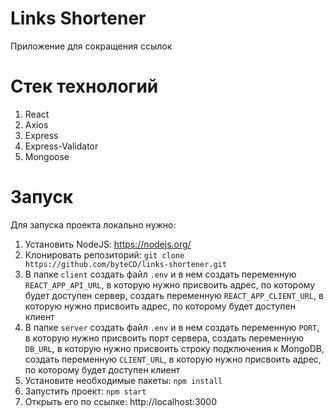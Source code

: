 # Links Shortener
Приложение для сокращения ссылок
# Стек технологий
1. React
2. Axios
3. Express
4. Express-Validator
5. Mongoose
# Запуск
Для запуска проекта локально нужно:
1. Установить NodeJS: https://nodejs.org/
2. Клонировать репозиторий: `git clone https://github.com/byteCD/links-shortener.git`
3. В папке `client` создать файл `.env` и в нем создать переменную `REACT_APP_API_URL`, в которую нужно присвоить адрес, по которому будет доступен сервер, создать переменную `REACT_APP_CLIENT_URL`, в которую нужно присвоить адрес, по которому будет доступен клиент
4. В папке `server` создать файл `.env` и в нем создать переменную `PORT`, в которую нужно присвоить порт сервера, создать переменную `DB_URL`, в которую нужно присвоить строку подключения к MongoDB, создать переменную `CLIENT_URL`, в которую нужно присвоить адрес, по которому будет доступен клиент
5. Установите необходимые пакеты: `npm install`
6. Запустить проект: `npm start`
7. Открыть его по ссылке: http://localhost:3000
